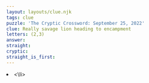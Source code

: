 ```yaml
---
layout: layouts/clue.njk
tags: clue
puzzle: 'The Cryptic Crossword: September 25, 2022'
clue: Really savage lion heading to encampment
letters: (2,3)
answer:
straight:
cryptic:
straight_is_first:
---
```

<li><\li>
